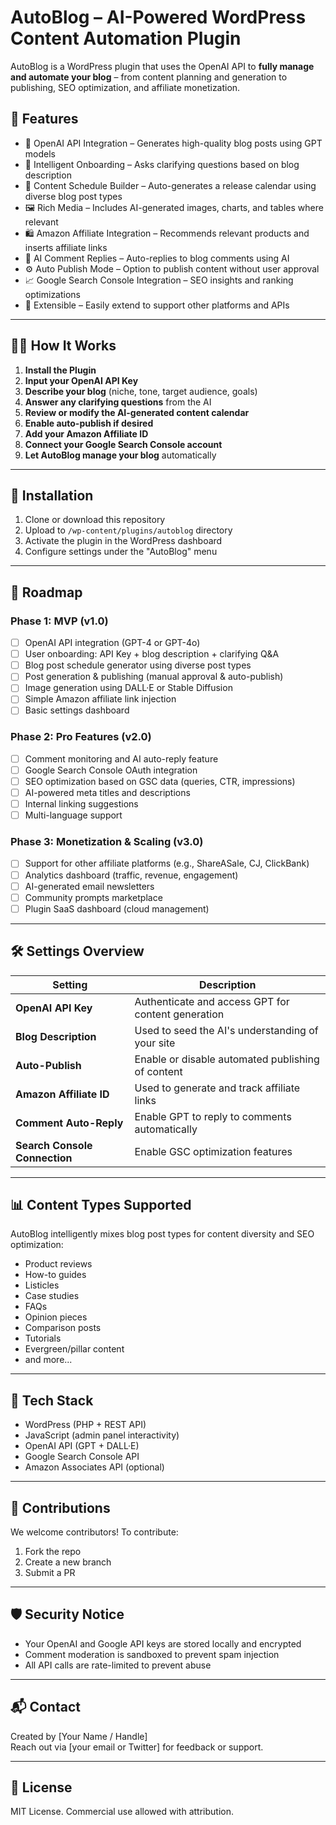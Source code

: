 # AutoBlog – AI-Powered WordPress Content Automation Plugin

AutoBlog is a WordPress plugin that uses the OpenAI API to **fully manage and automate your blog** – from content planning and generation to publishing, SEO optimization, and affiliate monetization.

## 🚀 Features

- 🔑 OpenAI API Integration – Generates high-quality blog posts using GPT models
- 📝 Intelligent Onboarding – Asks clarifying questions based on blog description
- 📆 Content Schedule Builder – Auto-generates a release calendar using diverse blog post types
- 🖼️ Rich Media – Includes AI-generated images, charts, and tables where relevant
- 🛍️ Amazon Affiliate Integration – Recommends relevant products and inserts affiliate links
- 🧠 AI Comment Replies – Auto-replies to blog comments using AI
- ⚙️ Auto Publish Mode – Option to publish content without user approval
- 📈 Google Search Console Integration – SEO insights and ranking optimizations
- 🧩 Extensible – Easily extend to support other platforms and APIs

---

## 🧑‍💻 How It Works

1. **Install the Plugin**
2. **Input your OpenAI API Key**
3. **Describe your blog** (niche, tone, target audience, goals)
4. **Answer any clarifying questions** from the AI
5. **Review or modify the AI-generated content calendar**
6. **Enable auto-publish if desired**
7. **Add your Amazon Affiliate ID**
8. **Connect your Google Search Console account**
9. **Let AutoBlog manage your blog** automatically

---

## 🔧 Installation

1. Clone or download this repository
2. Upload to `/wp-content/plugins/autoblog` directory
3. Activate the plugin in the WordPress dashboard
4. Configure settings under the "AutoBlog" menu

---

## 📅 Roadmap

### Phase 1: MVP (v1.0)

- [ ] OpenAI API integration (GPT-4 or GPT-4o)
- [ ] User onboarding: API Key + blog description + clarifying Q&A
- [ ] Blog post schedule generator using diverse post types
- [ ] Post generation & publishing (manual approval & auto-publish)
- [ ] Image generation using DALL·E or Stable Diffusion
- [ ] Simple Amazon affiliate link injection
- [ ] Basic settings dashboard

### Phase 2: Pro Features (v2.0)

- [ ] Comment monitoring and AI auto-reply feature
- [ ] Google Search Console OAuth integration
- [ ] SEO optimization based on GSC data (queries, CTR, impressions)
- [ ] AI-powered meta titles and descriptions
- [ ] Internal linking suggestions
- [ ] Multi-language support

### Phase 3: Monetization & Scaling (v3.0)

- [ ] Support for other affiliate platforms (e.g., ShareASale, CJ, ClickBank)
- [ ] Analytics dashboard (traffic, revenue, engagement)
- [ ] AI-generated email newsletters
- [ ] Community prompts marketplace
- [ ] Plugin SaaS dashboard (cloud management)

---

## 🛠️ Settings Overview

| Setting | Description |
|--------|-------------|
| **OpenAI API Key** | Authenticate and access GPT for content generation |
| **Blog Description** | Used to seed the AI's understanding of your site |
| **Auto-Publish** | Enable or disable automated publishing of content |
| **Amazon Affiliate ID** | Used to generate and track affiliate links |
| **Comment Auto-Reply** | Enable GPT to reply to comments automatically |
| **Search Console Connection** | Enable GSC optimization features |

---

## 📊 Content Types Supported

AutoBlog intelligently mixes blog post types for content diversity and SEO optimization:
- Product reviews
- How-to guides
- Listicles
- Case studies
- FAQs
- Opinion pieces
- Comparison posts
- Tutorials
- Evergreen/pillar content
- and more...

---

## 🧠 Tech Stack

- WordPress (PHP + REST API)
- JavaScript (admin panel interactivity)
- OpenAI API (GPT + DALL·E)
- Google Search Console API
- Amazon Associates API (optional)

---

## 🤝 Contributions

We welcome contributors! To contribute:
1. Fork the repo
2. Create a new branch
3. Submit a PR

---

## 🛡️ Security Notice

- Your OpenAI and Google API keys are stored locally and encrypted
- Comment moderation is sandboxed to prevent spam injection
- All API calls are rate-limited to prevent abuse

---

## 📬 Contact

Created by [Your Name / Handle]  
Reach out via [your email or Twitter] for feedback or support.

---

## 📄 License

MIT License. Commercial use allowed with attribution.

